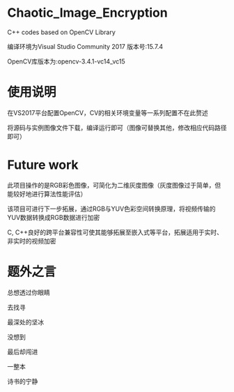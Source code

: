# Chaotic_Image_Encryption
C++ codes based on OpenCV Library

编译环境为Visual Studio Community 2017 版本号:15.7.4

OpenCV库版本为:opencv-3.4.1-vc14_vc15


# 使用说明
在VS2017平台配置OpenCV，CV的相关环境变量等一系列配置不在此赘述

将源码与实例图像文件下载，编译运行即可（图像可替换其他，修改相应代码路径即可）

# Future work
此项目操作的是RGB彩色图像，可简化为二维灰度图像（灰度图像过于简单，但能较好地进行算法性能评估）

该项目可进行下一步拓展，通过RGB与YUV色彩空间转换原理，将视频传输的YUV数据转换成RGB数据进行加密

C, C++良好的跨平台兼容性可使其能够拓展至嵌入式等平台，拓展适用于实时、非实时的视频加密



# 题外之言

总想透过你眼睛

去找寻

最深处的坚冰

没想到 

最后却闯进

一整本

诗书的宁静

